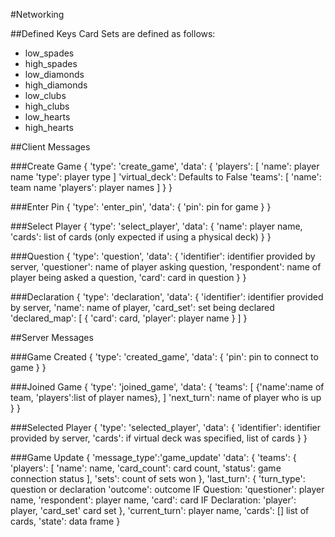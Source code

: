#Networking

##Defined Keys
Card Sets are defined as follows:
- low_spades
- high_spades
- low_diamonds
- high_diamonds
- low_clubs
- high_clubs
- low_hearts
- high_hearts

##Client Messages

###Create Game
    { 'type': 'create_game',
      'data': {
        'players': [
            'name': player name 
            'type': player type ]
        'virtual_deck': Defaults to False
        'teams': [
            'name': team name
            'players': player names ]
        }
    }
    
###Enter Pin
    { 'type': 'enter_pin',
     'data': {
        'pin': pin for game
        }
    }
    
###Select Player
    { 'type': 'select_player',
     'data': {
        'name': player name,
        'cards': list of cards (only expected if using a physical deck) 
        }
    }

###Question
    { 'type': 'question',
      'data': {
        'identifier': identifier provided by server,
        'questioner': name of player asking question,
        'respondent': name of player being asked a question,
        'card': card in question
        }
    }
    
###Declaration
    { 'type': 'declaration',
      'data': {
        'identifier': identifier provided by server,
        'name': name of player,
        'card_set': set being declared
        'declared_map': [
            { 'card': card, 'player': player name }
        ]
      } 

##Server Messages 

###Game Created
    { 'type': 'created_game',
      'data': {
            'pin': pin to connect to game
            }
    }
     
###Joined Game
    { 'type': 'joined_game',
      'data': { 
            'teams': [
                {'name':name of team, 'players':list of player names},
            ]
            'next_turn': name of player who is up
       }
    }
     
###Selected Player
      { 'type': 'selected_player',
      'data': { 
            'identifier': identifier provided by server,
            'cards': if virtual deck was specified, list of cards 
       }
    }     
     
###Game Update
    { 'message_type':'game_update'
    'data': {
        'teams': {
            'players': [
                'name': name,
                'card_count': card count,
                'status': game connection status 
            ],
            'sets': count of sets won
            },
        'last_turn': {
            'turn_type': question or declaration
            'outcome': outcome
            IF Question:
            'questioner': player name,
            'respondent': player name,
            'card': card 
            IF Declaration:
            'player': player,
            'card_set' card set
            },
        'current_turn': player name,
        'cards': [] list of cards,
        'state': data frame
        }

